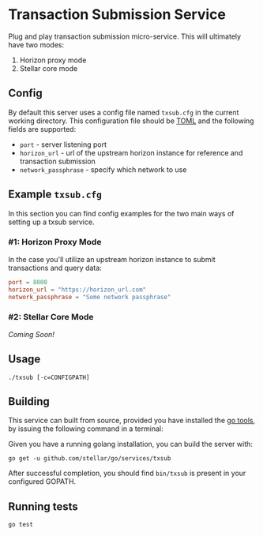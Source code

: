 # Transaction Submission Service


Plug and play transaction submission micro-service. This will ultimately have two modes:

1. Horizon proxy mode
2. Stellar core mode


## Config

By default this server uses a config file named `txsub.cfg` in the current working directory. This configuration file should be [TOML](https://github.com/toml-lang/toml) and the following fields are supported:

* `port` - server listening port
* `horizon_url` - url of the upstream horizon instance for reference and transaction submission
* `network_passphrase` - specify which network to use

## Example `txsub.cfg`
In this section you can find config examples for the two main ways of setting up a txsub service.

### #1: Horizon Proxy Mode

In the case you'll utilize an upstream horizon instance to submit transactions and query data:

```toml
port = 8000
horizon_url = "https://horizon_url.com"
network_passphrase = "Some network passphrase"
```

### #2: Stellar Core Mode

*Coming Soon!*

## Usage

```
./txsub [-c=CONFIGPATH]
```

## Building

This service can built from source, provided you have installed the [go tools](https://golang.org/doc/install), by issuing the following command in a terminal:

Given you have a running golang installation, you can build the server with:

```
go get -u github.com/stellar/go/services/txsub
```

After successful completion, you should find `bin/txsub` is present in your configured GOPATH.

## Running tests

```
go test
```